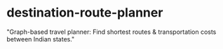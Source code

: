 # destination-route-planner
"Graph-based travel planner: Find shortest routes &amp; transportation costs between Indian states."

